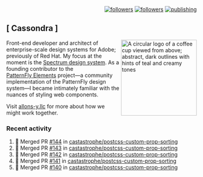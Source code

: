 <p align="right"><a rel="me" href="https://front-end.social/@castastrophe">
    <img alt="followers" title="Follow me on Mastodon" src="https://img.shields.io/mastodon/follow/109297102751309835?domain=https%3A%2F%2Ffront-end.social&label=Follow&logo=mastodon&logoColor=white&style=for-the-badge&labelColor=008080&color=006969"/></a>
  <a href="https://codepen.io/castastrophe/">
    <img alt="followers" title="Follow me on CodePen" src="https://img.shields.io/badge/23-1?color=640464&labelColor=7c007c&style=for-the-badge&logo=codepen&label=Follow"/></a>
<a href="https://castastrophe.medium.com/">
    <img alt="publishing" title="View articles on Medium" src="https://img.shields.io/badge/107-1?color=666&labelColor=444&label=subscribe&logo=medium&logoColor=white&style=for-the-badge"/></a>
</p>

## [&nbsp;Cassondra&nbsp;]

<img align="right" src="https://github-production-user-asset-6210df.s3.amazonaws.com/1840295/253016758-ba468774-1cd3-42c2-8f43-947b5eeb5edf.png" height="200" alt="A circular logo of a coffee cup viewed from above; abstract, dark outlines with hints of teal and creamy tones">

Front-end developer and architect of enterprise-scale design systems for Adobe; previously of Red Hat. My focus at the moment is the [Spectrum design system](https://github.com/adobe/spectrum-css). As a founding contributor to the [PatternFly&nbsp;Elements](https://github.com/patternfly/patternfly-elements) project&mdash;a community implementation of the PatternFly design system&mdash;I became intimately familiar with the nuances of styling web components.

Visit [allons-y.llc](http://allons-y.llc/) for more about how we might work together.

### Recent activity

<!--START_SECTION:activity-->
1. 🎉 Merged PR [#144](https://github.com/castastrophe/postcss-custom-prop-sorting/pull/144) in [castastrophe/postcss-custom-prop-sorting](https://github.com/castastrophe/postcss-custom-prop-sorting)
2. 🎉 Merged PR [#143](https://github.com/castastrophe/postcss-custom-prop-sorting/pull/143) in [castastrophe/postcss-custom-prop-sorting](https://github.com/castastrophe/postcss-custom-prop-sorting)
3. 🎉 Merged PR [#142](https://github.com/castastrophe/postcss-custom-prop-sorting/pull/142) in [castastrophe/postcss-custom-prop-sorting](https://github.com/castastrophe/postcss-custom-prop-sorting)
4. 🎉 Merged PR [#141](https://github.com/castastrophe/postcss-custom-prop-sorting/pull/141) in [castastrophe/postcss-custom-prop-sorting](https://github.com/castastrophe/postcss-custom-prop-sorting)
5. 🎉 Merged PR [#140](https://github.com/castastrophe/postcss-custom-prop-sorting/pull/140) in [castastrophe/postcss-custom-prop-sorting](https://github.com/castastrophe/postcss-custom-prop-sorting)
<!--END_SECTION:activity-->

